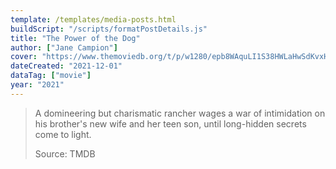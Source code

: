 ```yaml
---
template: /templates/media-posts.html
buildScript: "/scripts/formatPostDetails.js"
title: "The Power of the Dog"
author: ["Jane Campion"]
cover: "https://www.themoviedb.org/t/p/w1280/epb8WAquLI1S38HWLaHwSdKvxHm.jpg"
dateCreated: "2021-12-01"
dataTag: ["movie"]
year: "2021"
---
```


> A domineering but charismatic rancher wages a war of intimidation on his brother's new wife and her teen son, until long-hidden secrets come to light.
>
> Source: TMDB
